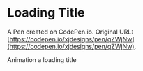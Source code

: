 # Loading Title

A Pen created on CodePen.io. Original URL: [https://codepen.io/xjdesigns/pen/qZWjNw](https://codepen.io/xjdesigns/pen/qZWjNw).

Animation a loading title